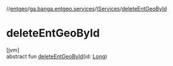 //[entgeo](../../../index.md)/[ga.banga.entgeo.services](../index.md)/[IServices](index.md)/[deleteEntGeoById](delete-ent-geo-by-id.md)

# deleteEntGeoById

[jvm]\
abstract fun [deleteEntGeoById](delete-ent-geo-by-id.md)(id: [Long](https://kotlinlang.org/api/latest/jvm/stdlib/kotlin/-long/index.html))
